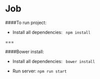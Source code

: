 Job
===
####To run project:

- Install all dependencies:
``` npm install```

===

####Bower install:

- Install all dependencies:
``` bower install```

- Run server: ```npm run start```

